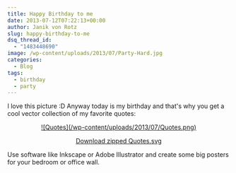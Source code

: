 ```yaml
---
title: Happy Birthday to me
date: 2013-07-12T07:22:13+00:00
author: Janik von Rotz
slug: happy-birthday-to-me
dsq_thread_id:
  - "1483448690"
image: /wp-content/uploads/2013/07/Party-Hard.jpg
categories:
  - Blog
tags:
  - birthday
  - party
---
```

I love this picture :D Anyway today is my birthday and that's why you get a cool vector collection of my favorite quotes:

<p style="text-align: center;"><a href="/wp-content/uploads/2013/07/Quotes.zip">![Quotes](/wp-content/uploads/2013/07/Quotes.png)</a></p>

<p style="text-align: center;"><a class="btn" href="/wp-content/uploads/2013/07/Quotes.zip">Download zipped Quotes.svg</a></p>

<p style="text-align: left;">Use software like Inkscape or Adobe Illustrator and create some big posters for your bedroom or office wall.</p>